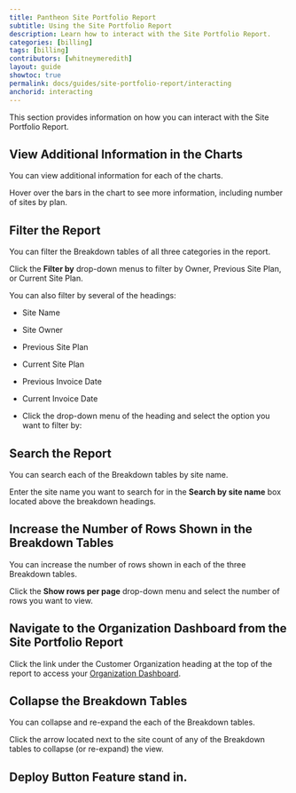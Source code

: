 ```yaml
---
title: Pantheon Site Portfolio Report
subtitle: Using the Site Portfolio Report
description: Learn how to interact with the Site Portfolio Report.
categories: [billing]
tags: [billing]
contributors: [whitneymeredith]
layout: guide
showtoc: true
permalink: docs/guides/site-portfolio-report/interacting
anchorid: interacting
---
```


This section provides information on how you can interact with the Site Portfolio Report.

## View Additional Information in the Charts

You can view additional information for each of the charts.

Hover over the bars in the chart to see more information, including number of sites by plan.

## Filter the Report

You can filter the Breakdown tables of all three categories in the report. 

Click the **Filter by** drop-down menus to filter by Owner, Previous Site Plan, or Current Site Plan.

You can also filter by several of the headings:

- Site Name

- Site Owner

- Previous Site Plan

- Current Site Plan

- Previous Invoice Date

- Current Invoice Date

- Click the drop-down menu of the heading and select the option you want to filter by:

## Search the Report

You can search each of the Breakdown tables by site name.

Enter the site name you want to search for in the **Search by site name** box located above the breakdown headings.

## Increase the Number of Rows Shown in the Breakdown Tables

You can increase the number of rows shown in each of the three Breakdown tables.

Click the **Show rows per page** drop-down menu and select the number of rows you want to view.

## Navigate to the Organization Dashboard from the Site Portfolio Report

Click the link under the Customer Organization heading at the top of the report to access your [Organization Dashboard](/organization-dashboard).

## Collapse the Breakdown Tables

You can collapse and re-expand the each of the Breakdown tables.

Click the arrow located next to the site count of any of the Breakdown tables to collapse (or re-expand) the view.

## Deploy Button Feature stand in.